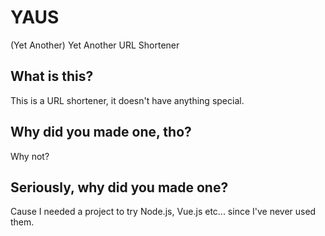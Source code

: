 # YAUS
(Yet Another) Yet Another URL Shortener

## What is this?
This is a URL shortener, it doesn't have anything special.

## Why did you made one, tho?
Why not?

## Seriously, why did you made one?
Cause I needed a project to try Node.js, Vue.js etc... since I've never used them.